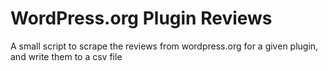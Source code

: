 # WordPress.org Plugin Reviews
A small script to scrape the reviews from wordpress.org for a given plugin, and write them to a csv file
